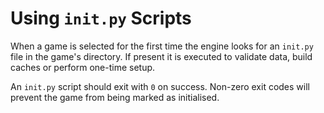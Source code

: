 # Using `init.py` Scripts

When a game is selected for the first time the engine looks for an `init.py` file in the game's directory. If present it is executed to validate data, build caches or perform one-time setup.

An `init.py` script should exit with `0` on success. Non-zero exit codes will prevent the game from being marked as initialised.
